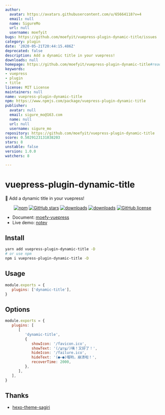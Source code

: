 ```yaml
---
author:
  avatar: https://avatars.githubusercontent.com/u/65664118?v=4
  email: null
  name: SigureMo
  url: null
  username: moefyit
bugs: https://github.com/moefyit/vuepress-plugin-dynamic-title/issues
category: plugin
date: '2020-05-21T20:44:15.486Z'
deprecated: false
description: Add a dynamic title in your vuepress!
downloads: null
homepage: https://github.com/moefyit/vuepress-plugin-dynamic-title#readme
keywords:
- vuepress
- plugin
- title
license: MIT License
maintainers: null
name: vuepress-plugin-dynamic-title
npm: https://www.npmjs.com/package/vuepress-plugin-dynamic-title
publisher:
  avatar: null
  email: sigure_mo@163.com
  name: null
  url: null
  username: sigure_mo
repository: https://github.com/moefyit/vuepress-plugin-dynamic-title
score: 0.5029123131038203
stars: 8
unstable: false
version: 1.0.0
watchers: 8

---
```


# vuepress-plugin-dynamic-title <GitHubLink repo="moefyit/vuepress-plugin-dynamic-title"/>

:eyes: Add a dynamic title in your vuepress!

<p align="center">
   <a href="https://www.npmjs.com/package/vuepress-plugin-dynamic-title" target="_blank"><img alt="npm" src="https://img.shields.io/npm/v/vuepress-plugin-dynamic-title.svg?style=flat-square"></a>
   <a href="https://github.com/moefyit/vuepress-plugin-dynamic-title/stargazers" target="_blank"><img alt="GitHub stars" src="https://img.shields.io/github/stars/moefyit/vuepress-plugin-dynamic-title?style=flat-square"></a>
   <a href="https://www.npmjs.com/package/vuepress-plugin-dynamic-title" target="_blank"><img alt="downloads" src="https://img.shields.io/npm/dt/vuepress-plugin-dynamic-title.svg?style=flat-square"></a>
   <a href="https://www.npmjs.com/package/vuepress-plugin-dynamic-title" target="_blank"><img alt="downloads" src="https://img.shields.io/npm/dm/vuepress-plugin-dynamic-title.svg?style=flat-square"></a>
   <a href="https://github.com/moefyit/vuepress-plugin-dynamic-title/blob/main/LICENSE" target="_blank"><img alt="GitHub license" src="https://img.shields.io/github/license/moefyit/vuepress-plugin-dynamic-title?style=flat-square"></a>
</p>

-  Document: [moefy-vuepress](https://moefyit.github.io/moefy-vuepress/)
-  Live demo: [notev](https://nyakku.moe/)

## Install

```bash
yarn add vuepress-plugin-dynamic-title -D
# or use npm
npm i vuepress-plugin-dynamic-title -D
```

## Usage

```javascript
module.exports = {
   plugins: ['dynamic-title'],
}
```

## Options

```js
module.exports = {
   plugins: [
      [
         'dynamic-title',
         {
            showIcon: '/favicon.ico',
            showText: '(/≧▽≦/)咦！又好了！',
            hideIcon: '/failure.ico',
            hideText: '(●—●)喔哟，崩溃啦！',
            recoverTime: 2000,
         },
      ],
   ],
}
```

## Thanks

-  [hexo-theme-sagiri](https://github.com/DIYgod/diygod.me/blob/master/themes/sagiri/src/title.js)

